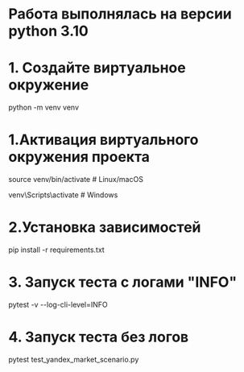 # Работа выполнялась на версии python 3.10

# 1. Создайте виртуальное окружение
python -m venv venv

# 1.Активация виртуального окружения проекта
source venv/bin/activate  # Linux/macOS

venv\Scripts\activate     # Windows
# 2.Установка зависимостей
pip install -r requirements.txt

# 3. Запуск теста с логами "INFO"
pytest -v --log-cli-level=INFO

# 4. Запуск теста без логов
pytest test_yandex_market_scenario.py